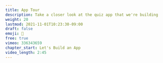 ```yaml
---
title: App Tour
description: Take a closer look at the quiz app that we're building
weight: 20
lastmod: 2021-11-01T10:23:30-09:00
draft: false
emoji: 🎫
free: true
vimeo: 336343659
chapter_start: Let's Build an App
video_length: 2:45
---
```


